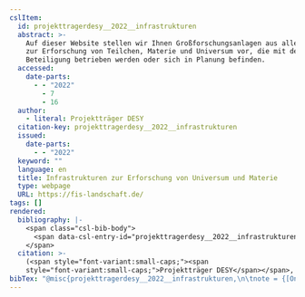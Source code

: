 ```yaml
---
cslItem:
  id: projekttragerdesy__2022__infrastrukturen
  abstract: >-
    Auf dieser Website stellen wir Ihnen Großforschungsanlagen aus aller Welt
    zur Erforschung von Teilchen, Materie und Universum vor, die mit deutscher
    Beteiligung betrieben werden oder sich in Planung befinden.
  accessed:
    date-parts:
      - - "2022"
        - 7
        - 16
  author:
    - literal: Projektträger DESY
  citation-key: projekttragerdesy__2022__infrastrukturen
  issued:
    date-parts:
      - - "2022"
  keyword: ""
  language: en
  title: Infrastrukturen zur Erforschung von Universum und Materie
  type: webpage
  URL: https://fis-landschaft.de/
tags: []
rendered:
  bibliography: |-
    <span class="csl-bib-body">
      <span data-csl-entry-id="projekttragerdesy__2022__infrastrukturen" class="csl-entry"><span class='author-bib'>Projektträger DESY</span>. <span class='date-bib'>(2022)</span>. <span class='title'><b><i>Infrastrukturen zur Erforschung von Universum und Materie</i></b></span>. <span class='URL'><a href='https://fis-landschaft.de/'>LINK</a></span></span>
    </span>
  citation: >-
    (<span style="font-variant:small-caps;"><span
    style="font-variant:small-caps;">Projektträger DESY</span></span>, 2022)
bibTex: "@misc{projekttragerdesy__2022__infrastrukturen,\n\tnote = {[Online; accessed 2022-07-16]},\n\tauthor = {{Projektträger DESY}},\n\tyear = {2022},\n\ttitle = {Infrastrukturen zur {Erforschung} von {Universum} und {Materie}},\n\thowpublished = {https://fis-landschaft.de/},\n}\n\n"
---
```

